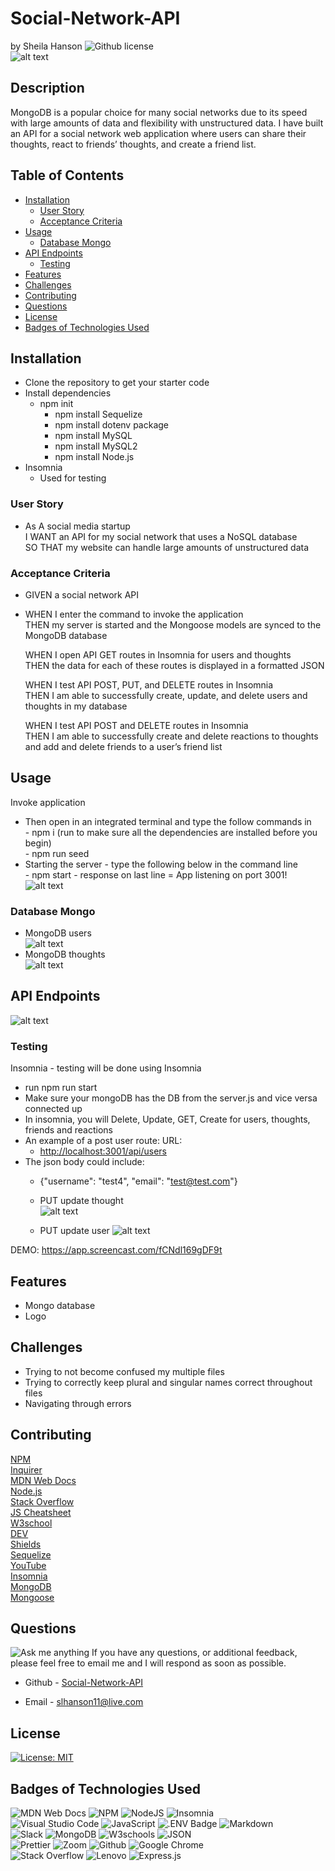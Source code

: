 # Social-Network-API <!-- omit from toc -->
by Sheila Hanson ![Github license](https://img.shields.io/badge/license-MIT-blue.svg)  
 ![alt text](images/Logo.png)
## Description <!-- omit from toc -->
MongoDB is a popular choice for many social networks due to its speed with large amounts of data and flexibility with unstructured data. I have built an API for a social network web application where users can share their thoughts, react to friends’ thoughts, and create a friend list.  

## Table of Contents <!-- omit from toc -->
  
- [Installation](#installation)
  - [User Story](#user-story)
  - [Acceptance Criteria](#acceptance-criteria)
- [Usage](#usage)
  - [Database Mongo](#database-mongo)
- [API Endpoints](#api-endpoints)
  - [Testing](#testing)
- [Features](#features)
- [Challenges](#challenges)
- [Contributing](#contributing)
- [Questions](#questions)
- [License](#license)
- [Badges of Technologies Used](#badges-of-technologies-used)
    

## Installation
- Clone the repository to get your starter code  
- Install dependencies
  - npm init  
    - npm install Sequelize  
    - npm install dotenv package  
    -  npm install MySQL  
    -  npm install MySQL2  
    -  npm install Node.js  
 - Insomnia
   - Used for testing
  
  ### User Story  
*  As A social media startup  
    I WANT an API for my social network that uses a NoSQL database  
    SO THAT my website can handle large amounts of unstructured data      
  ### Acceptance Criteria
*  GIVEN a social network API  
*  
    WHEN I enter the command to invoke the application  
    THEN my server is started and the Mongoose models are synced to the MongoDB database  

    WHEN I open API GET routes in Insomnia for users and thoughts  
    THEN the data for each of these routes is displayed in a formatted JSON  

    WHEN I test API POST, PUT, and DELETE routes in Insomnia  
    THEN I am able to successfully create, update, and delete users and thoughts in my database  

    WHEN I test API POST and DELETE routes in Insomnia  
    THEN I am able to successfully create and delete reactions to thoughts and add and delete friends to a user’s friend list  

      
## Usage 
  Invoke application
  - Then open in an integrated terminal and type the follow commands in  
            - npm i (run to make sure all the dependencies are installed before you begin)  
          - npm run seed  
  -  Starting the server - type the following below in the command line  
          - npm start
           - response on last line = App listening on port 3001!  
  ![alt text](images/invokeapplication.png)

 ### Database Mongo  
 - MongoDB users  
  ![alt text](<images/MongoDB users.png>)
  - MongoDB thoughts  
  ![alt text](<images/MongoDB thoughts.png>)

## API Endpoints  
  ![alt text](<images/api endpoints.png>)
  
### Testing 
Insomnia - testing will be done using Insomnia
  - run npm run start
  - Make sure your mongoDB has the DB from the server.js and vice versa connected up
  - In insomnia, you will Delete, Update, GET, Create for users, thoughts, friends and reactions
  - An example of a post user route: URL: 
    - [http://localhost:3001/api/users](http://localhost:3001/api/users)  
  - The json body could include:  
      - {"username": "test4", "email": "test@test.com"}  
  
    - PUT update thought  
  ![alt text](<images/Insomnia update thought.png>)  
    - PUT update user
  ![alt text](<images/Insomnia update user.png>)
  
  DEMO: https://app.screencast.com/fCNdl169gDF9t

## Features
- Mongo database    
- Logo  


## Challenges  
 - Trying to not become confused my multiple files  
 - Trying to correctly keep plural and singular names correct throughout files
 - Navigating through errors


## Contributing
[NPM](https://www.npmjs.com/package/mongoose)  
[Inquirer](https://www.npmjs.com/package/inquirer/v/8.2.4)  
[MDN Web Docs](https://developer.mozilla.org/en-US/docs/Web)  
[Node.js](https://nodejs.org/docs/latest/api/)  
[Stack Overflow](https://stackoverflow.com/?newreg=67d94556b887449fa2885dadf54a5439)  
[JS Cheatsheet](https://htmlcheatsheet.com/js/)  
[W3school](https://www.w3schools.com/)  
[DEV](https://dev.to/envoy_/150-badges-for-github-pnk#contact)  
[Shields](https://shields.io/)  
[Sequelize](https://sequelize.org/docs/v6/getting-started/)  
[YouTube](https://youtube.com)  
[Insomnia](https://insomnia.rest)  
[MongoDB](https://www.mongodb.com/docs/compass/current/connect/)  
[Mongoose](https://mongoosejs.com/docs/guide.html)

## Questions
![Ask me anything](https://img.shields.io/badge/Ask%20me-anything-1abc9c.svg)
If you have any questions, or additional feedback, please feel free to email me and I will respond as soon as possible.
    
* Github -
[Social-Network-API](https://github.com/Sheila-Ha/Social-Network-API.git)

* Email -
slhanson11@live.com

## License 

[![License: MIT](https://img.shields.io/badge/License-MIT-yellow.svg)](https://opensource.org/licenses/MIT)



## Badges of Technologies Used
![MDN Web Docs](https://img.shields.io/badge/MDN_Web_Docs-black?style=for-the-badge&logo=mdnwebdocs&logoColor=white)  ![NPM](https://img.shields.io/badge/NPM-%23CB3837.svg?style=for-the-badge&logo=npm&logoColor=white)
![NodeJS](https://img.shields.io/badge/node.js-6DA55F?style=for-the-badge&logo=node.js&logoColor=white) ![Insomnia](https://img.shields.io/badge/Insomnia-black?logo=insomnia&logoColor=5849BE)    
![Visual Studio Code](https://img.shields.io/badge/Visual%20Studio%20Code-0078d7.svg?style=for-the-badge&logo=visual-studio-code&logoColor=white)
![JavaScript](https://img.shields.io/badge/javascript-%23323330.svg?style=for-the-badge&logo=javascript&logoColor=%23F7DF1E)  ![.ENV Badge](https://img.shields.io/badge/.ENV-ECD53F?logo=dotenv&logoColor=000&style=flat-square) 
![Markdown](https://img.shields.io/badge/markdown-%23000000.svg?style=for-the-badge&logo=markdown&logoColor=white)   
![Slack](https://img.shields.io/badge/Slack-4A154B?style=for-the-badge&logo=slack&logoColor=white)  ![MongoDB](https://img.shields.io/badge/MongoDB-%234ea94b.svg?logo=mongodb&logoColor=white)  ![W3schools](https://img.shields.io/badge/W3Schools-04AA6D?style=for-the-badge&logo=W3Schools&logoColor=white) ![JSON](https://img.shields.io/badge/json-5E5C5C?style=for-the-badge&logo=json&logoColor=red)  
![Prettier](https://img.shields.io/badge/prettier-1A2C34?style=for-the-badge&logo=prettier&logoColor=F7BA3E) ![Zoom](https://img.shields.io/badge/Zoom-2D8CFF?style=for-the-badge&logo=zoom&logoColor=white) ![Github](https://img.shields.io/badge/GitHub-100000?style=for-the-badge&logo=github&logoColor=white)  ![Google Chrome](https://img.shields.io/badge/Google_chrome-4285F4?style=for-the-badge&logo=Google-chrome&logoColor=white)  
![Stack Overflow](https://img.shields.io/badge/Stack_Overflow-FE7A16?style=for-the-badge&logo=stack-overflow&logoColor=white)  ![Lenovo](https://img.shields.io/badge/lenovo%20laptop-E2231A?style=for-the-badge&logo=lenovo&logoColor=white)  ![Express.js](https://img.shields.io/badge/express.js-%23404d59.svg?logo=express&logoColor=%2361DAFB)

